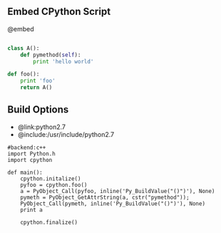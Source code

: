 Embed CPython Script
-------------

@embed
```python

class A():
	def pymethod(self):
		print 'hello world'

def foo():
	print 'foo'
	return A()

```

Build Options
-------------
* @link:python2.7
* @include:/usr/include/python2.7
```rusthon
#backend:c++
import Python.h
import cpython

def main():
	cpython.initalize()
	pyfoo = cpython.foo()
	a = PyObject_Call(pyfoo, inline('Py_BuildValue("()")'), None)
	pymeth = PyObject_GetAttrString(a, cstr("pymethod"));
	PyObject_Call(pymeth, inline('Py_BuildValue("()")'), None)
	print a

	cpython.finalize()

```
